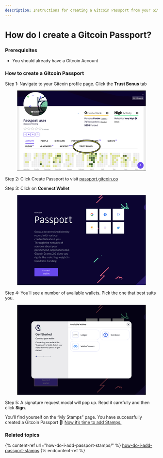 ```yaml
---
description: Instructions for creating a Gitcoin Passport from your Gitcoin account.
---
```


# How do I create a Gitcoin Passport?

### Prerequisites&#x20;

* You should already have a Gitcoin Account

### How to create a Gitcoin Passport

Step 1: Navigate to your Gitcoin profile page. Click the **Trust Bonus** tab

<figure><img src="../.gitbook/assets/create-passport-one.png" alt=""><figcaption></figcaption></figure>

Step 2: Click Create Passport to visit [passport.gitcoin.co](http://passport.gitcoin.co)

Step 3: Click on **Connect Wallet**

<figure><img src="../.gitbook/assets/create-passport-three.png" alt=""><figcaption></figcaption></figure>

Step 4: You’ll see a number of available wallets. Pick the one that best suits you.

<figure><img src="../.gitbook/assets/create-passport-four.png" alt=""><figcaption></figcaption></figure>

Step 5: A signature request modal will pop up. Read it carefully and then click **Sign**.



You’ll find yourself on the “My Stamps” page. You have successfully created a Gitcoin Passport 🎉! [Now it’s time to add Stamps.](how-do-i-add-passport-stamps/)

### Related topics

{% content-ref url="how-do-i-add-passport-stamps/" %}
[how-do-i-add-passport-stamps](how-do-i-add-passport-stamps/)
{% endcontent-ref %}
